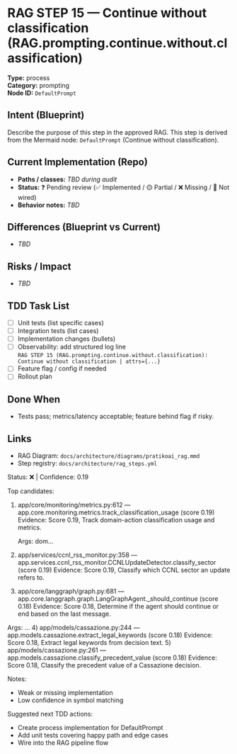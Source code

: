 # RAG STEP 15 — Continue without classification (RAG.prompting.continue.without.classification)

**Type:** process  
**Category:** prompting  
**Node ID:** `DefaultPrompt`

## Intent (Blueprint)
Describe the purpose of this step in the approved RAG. This step is derived from the Mermaid node: `DefaultPrompt` (Continue without classification).

## Current Implementation (Repo)
- **Paths / classes:** _TBD during audit_
- **Status:** ❓ Pending review (✅ Implemented / 🟡 Partial / ❌ Missing / 🔌 Not wired)
- **Behavior notes:** _TBD_

## Differences (Blueprint vs Current)
- _TBD_

## Risks / Impact
- _TBD_

## TDD Task List
- [ ] Unit tests (list specific cases)
- [ ] Integration tests (list cases)
- [ ] Implementation changes (bullets)
- [ ] Observability: add structured log line  
  `RAG STEP 15 (RAG.prompting.continue.without.classification): Continue without classification | attrs={...}`
- [ ] Feature flag / config if needed
- [ ] Rollout plan

## Done When
- Tests pass; metrics/latency acceptable; feature behind flag if risky.

## Links
- RAG Diagram: `docs/architecture/diagrams/pratikoai_rag.mmd`
- Step registry: `docs/architecture/rag_steps.yml`


<!-- AUTO-AUDIT:BEGIN -->
Status: ❌  |  Confidence: 0.19

Top candidates:
1) app/core/monitoring/metrics.py:612 — app.core.monitoring.metrics.track_classification_usage (score 0.19)
   Evidence: Score 0.19, Track domain-action classification usage and metrics.
    
    Args:
        dom...
2) app/services/ccnl_rss_monitor.py:358 — app.services.ccnl_rss_monitor.CCNLUpdateDetector.classify_sector (score 0.19)
   Evidence: Score 0.19, Classify which CCNL sector an update refers to.
3) app/core/langgraph/graph.py:681 — app.core.langgraph.graph.LangGraphAgent._should_continue (score 0.18)
   Evidence: Score 0.18, Determine if the agent should continue or end based on the last message.

Args:
...
4) app/models/cassazione.py:244 — app.models.cassazione.extract_legal_keywords (score 0.18)
   Evidence: Score 0.18, Extract legal keywords from decision text.
5) app/models/cassazione.py:261 — app.models.cassazione.classify_precedent_value (score 0.18)
   Evidence: Score 0.18, Classify the precedent value of a Cassazione decision.

Notes:
- Weak or missing implementation
- Low confidence in symbol matching

Suggested next TDD actions:
- Create process implementation for DefaultPrompt
- Add unit tests covering happy path and edge cases
- Wire into the RAG pipeline flow
<!-- AUTO-AUDIT:END -->